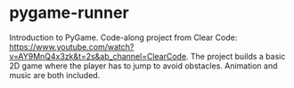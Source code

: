 # pygame-runner

Introduction to PyGame. Code-along project from Clear Code: https://www.youtube.com/watch?v=AY9MnQ4x3zk&t=2s&ab_channel=ClearCode. The project builds a 
basic 2D game where the player has to jump to avoid obstacles. Animation and music are both included.
